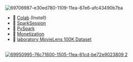 ![69706987-e30ed780-1109-11ea-87e6-afc43490b7ba](https://user-images.githubusercontent.com/43387913/71178167-a3598c80-227e-11ea-973a-a3f20f172312.png)

* 📗 [Colab](https://github.com/Alex110117/spark/blob/master/Lectures%20notebooks/(Lectures%20notebooks)%20netology%20Big%20Data%20and%20Python/4.%20PySpark/PySpark_pr.ipynb) _(Install)_
* 📗 [SparkSession](https://github.com/Alex110117/spark/blob/master/Lectures%20notebooks/(Lectures%20notebooks)%20netology%20Big%20Data%20and%20Python/4.%20PySpark/spark-regression.ipynb)
* 📙 [PySpark](https://github.com/Alex110117/spark/blob/master/Homework%20notebooks/(HW%20notebooks)%20netology%20Big%20Data%20and%20Python/4.%20pySpark/Spark_Python.ipynb)
* 📙 [Monetization](https://github.com/Alex110117/spark/blob/master/Homework%20notebooks/(HW%20notebooks)%20netology%20Big%20Data%20and%20Python/2.%20house-prices-advanced-regression-techniques/hw2_bd.ipynb)
* 📙 [laboratory MovieLens 100K Dataset](https://github.com/Alex110117/spark/blob/master/Homework%20notebooks/(HW%20notebooks)%20netology%20Big%20Data%20and%20Python/7.%20Py_Spark_dep/dep_bd_2_spark_v2.1.ipynb)
<br></br>

[![69950995-76c71600-1505-11ea-81cd-be72e9023809 2](https://user-images.githubusercontent.com/43387913/69954671-e5f43880-150c-11ea-8b26-2dcd8f26e731.png)](https://nbviewer.jupyter.org)
